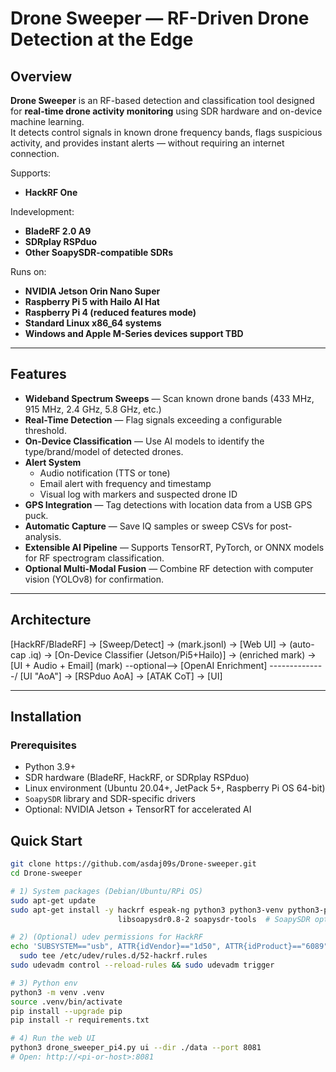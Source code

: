 # Drone Sweeper — RF-Driven Drone Detection at the Edge

## Overview
**Drone Sweeper** is an RF-based detection and classification tool designed for **real-time drone activity monitoring** using SDR hardware and on-device machine learning.  
It detects control signals in known drone frequency bands, flags suspicious activity, and provides instant alerts — without requiring an internet connection.

Supports:
- **HackRF One**

Indevelopment:
- **BladeRF 2.0 A9**
- **SDRplay RSPduo**
- **Other SoapySDR-compatible SDRs**

Runs on:
- **NVIDIA Jetson Orin Nano Super**
- **Raspberry Pi 5 with Hailo AI Hat**
- **Raspberry Pi 4 (reduced features mode)**
- **Standard Linux x86_64 systems**
- **Windows and Apple M-Series devices support TBD**

---

## Features
- **Wideband Spectrum Sweeps** — Scan known drone bands (433 MHz, 915 MHz, 2.4 GHz, 5.8 GHz, etc.)
- **Real-Time Detection** — Flag signals exceeding a configurable threshold.
- **On-Device Classification** — Use AI models to identify the type/brand/model of detected drones.
- **Alert System**
  - Audio notification (TTS or tone)
  - Email alert with frequency and timestamp
  - Visual log with markers and suspected drone ID
- **GPS Integration** — Tag detections with location data from a USB GPS puck.
- **Automatic Capture** — Save IQ samples or sweep CSVs for post-analysis.
- **Extensible AI Pipeline** — Supports TensorRT, PyTorch, or ONNX models for RF spectrogram classification.
- **Optional Multi-Modal Fusion** — Combine RF detection with computer vision (YOLOv8) for confirmation.

---

## Architecture

[HackRF/BladeRF] -> [Sweep/Detect] -> (mark.jsonl) -> [Web UI]
                               \-> (auto-cap .iq) -> [On-Device Classifier (Jetson/Pi5+Hailo)]
                                                      \-> (enriched mark) -> [UI + Audio + Email]
(mark) --optional--> [OpenAI Enrichment] --------------/
[UI "AoA"] -> [RSPduo AoA] -> [ATAK CoT] -> [UI]

---

## Installation

### Prerequisites
- Python 3.9+
- SDR hardware (BladeRF, HackRF, or SDRplay RSPduo)
- Linux environment (Ubuntu 20.04+, JetPack 5+, Raspberry Pi OS 64-bit)
- `SoapySDR` library and SDR-specific drivers
- Optional: NVIDIA Jetson + TensorRT for accelerated AI


## Quick Start

```bash
git clone https://github.com/asdaj09s/Drone-sweeper.git
cd Drone-sweeper

# 1) System packages (Debian/Ubuntu/RPi OS)
sudo apt-get update
sudo apt-get install -y hackrf espeak-ng python3 python3-venv python3-pip \
                        libsoapysdr0.8-2 soapysdr-tools  # SoapySDR optional (for AoA)

# 2) (Optional) udev permissions for HackRF
echo 'SUBSYSTEM=="usb", ATTR{idVendor}=="1d50", ATTR{idProduct}=="6089", MODE="0666"' | \
  sudo tee /etc/udev/rules.d/52-hackrf.rules
sudo udevadm control --reload-rules && sudo udevadm trigger

# 3) Python env
python3 -m venv .venv
source .venv/bin/activate
pip install --upgrade pip
pip install -r requirements.txt

# 4) Run the web UI
python3 drone_sweeper_pi4.py ui --dir ./data --port 8081
# Open: http://<pi-or-host>:8081
